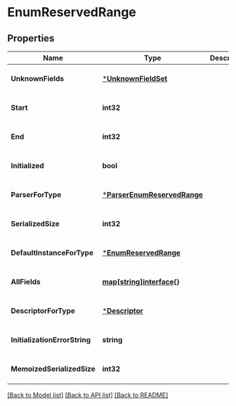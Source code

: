 # EnumReservedRange

## Properties
Name | Type | Description | Notes
------------ | ------------- | ------------- | -------------
**UnknownFields** | [***UnknownFieldSet**](UnknownFieldSet.md) |  | [optional] [default to null]
**Start** | **int32** |  | [optional] [default to null]
**End** | **int32** |  | [optional] [default to null]
**Initialized** | **bool** |  | [optional] [default to null]
**ParserForType** | [***ParserEnumReservedRange**](ParserEnumReservedRange.md) |  | [optional] [default to null]
**SerializedSize** | **int32** |  | [optional] [default to null]
**DefaultInstanceForType** | [***EnumReservedRange**](EnumReservedRange.md) |  | [optional] [default to null]
**AllFields** | [**map[string]interface{}**](interface{}.md) |  | [optional] [default to null]
**DescriptorForType** | [***Descriptor**](Descriptor.md) |  | [optional] [default to null]
**InitializationErrorString** | **string** |  | [optional] [default to null]
**MemoizedSerializedSize** | **int32** |  | [optional] [default to null]

[[Back to Model list]](../README.md#documentation-for-models) [[Back to API list]](../README.md#documentation-for-api-endpoints) [[Back to README]](../README.md)

